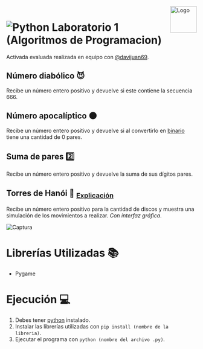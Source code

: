 <a>
    <img src="https://github.com/DanielCarrenoMar/Snake-XPR_UCAB/assets/144462396/d30c8055-4d82-4a05-b0f3-5f74c85ffb7f" alt="Logo" title="Logo" align="right" height="70" />
</a>

# ![Python](https://img.shields.io/badge/Python-14354C?style=for-the-badge&logo=python&logoColor=white) Laboratorio 1 (Algoritmos de Programacion)
Activada evaluada realizada en equipo con [@davijuan69](https://github.com/davijuan69).

## Número diabólico 😈
Recibe un número entero positivo y devuelve si este contiene la secuencia 666.
## Número apocalíptico 🌑
Recibe un número entero positivo y devuelve si al convertirlo en [binario](https://es.wikipedia.org/wiki/Sistema_binario) tiene una cantidad de 0 pares.
## Suma de pares 2️⃣
Recibe un número entero positivo y devuelve la suma de sus dígitos pares.
## Torres de Hanói 🗼 <sub>[Explicación](https://es.wikipedia.org/wiki/Torres_de_Han%C3%B3i)</sub>
Recibe un número entero positivo para la cantidad de discos y muestra una simulación de los movimientos a realizar. *Con interfaz gráfica*.

![Captura](https://github.com/DanielCarrenoMar/Post-Laboratorio1/assets/144462396/648501df-e4b8-433c-aec2-047954a5a37f)

# Librerías Utilizadas 📚
- Pygame

# Ejecución 💻
1. Debes tener [python](https://www.python.org/downloads) instalado.
2. Instalar las librerías utilizadas con `pip install (nombre de la libreria)`.
3. Ejecutar el programa con `python (nombre del archivo .py)`.
